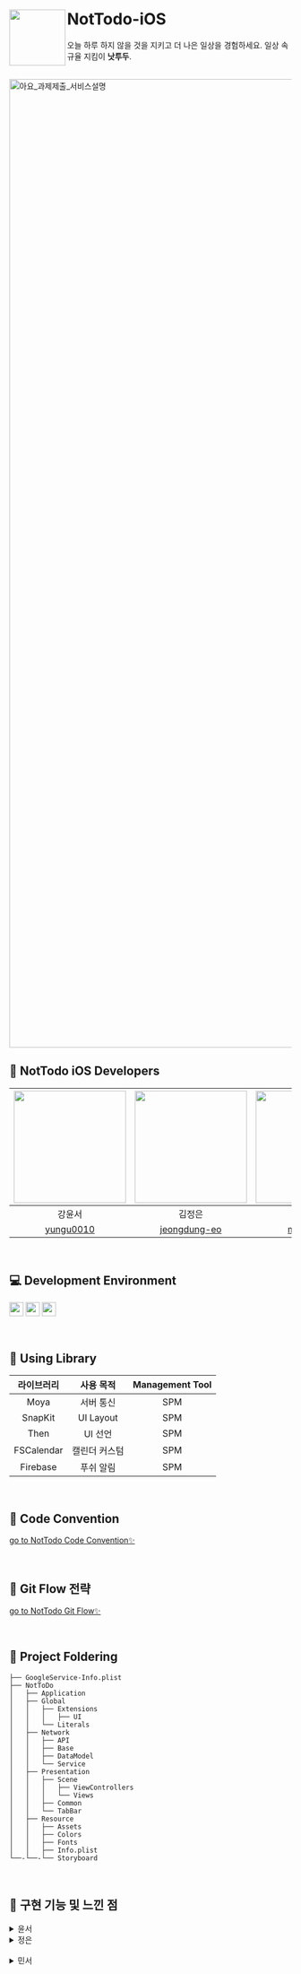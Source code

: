 # NotTodo-iOS <img src="https://user-images.githubusercontent.com/65678579/210546300-261c69ca-aa3a-406f-8fee-517c1f12e5c2.png" align=left width=100>
오늘 하루 하지 않을 것을 지키고 더 나은 일상을 경험하세요.
일상 속 규율 지킴이 **낫투두**.

<br>
<img width="1728" alt="아요_과제제출_서비스설명" src="https://user-images.githubusercontent.com/65678579/210533936-ead66a1a-910c-44f6-bb7b-8f94e130332d.png">


## 🫶 NotTodo iOS Developers

<img src="https://user-images.githubusercontent.com/65678579/210243739-e84cf9aa-2315-41b4-be82-df9d3e4cc614.png" width="200"> | <img src="https://user-images.githubusercontent.com/65678579/210243666-cc9c31b1-9b71-4bd4-a260-2a8a30b33550.png" width="200"> | <img src="https://user-images.githubusercontent.com/65678579/210243841-5cb7b6af-4f9d-4e5b-b37c-9034b367923b.png" width="200"> |
:---------:|:----------:|:---------:
강윤서 | 김정은 | 김민서 |
[yungu0010](https://github.com/yungu0010) | [jeongdung-eo](https://github.com/jeongdung-eo) | [minseo205](https://github.com/minseo205) |
<br>

## 💻 Development Environment

<img src ="https://img.shields.io/badge/Swift-5.5-orange?logo=swift" height="25"> <img src ="https://img.shields.io/badge/Xcode-14.2-blue?logo=xcode" height="25"> <img src ="https://img.shields.io/badge/iOS-15.0-white.svg" height="25">

<br>

## 📖 Using Library

라이브러리 | 사용 목적 | Management Tool
:---------:|:----------:|:---------:
Moya | 서버 통신 | SPM
SnapKit | UI Layout | SPM
Then | UI 선언 | SPM
FSCalendar | 캘린더 커스텀 | SPM
Firebase | 푸쉬 알림 | SPM

<br>

## 📌 Code Convention  
[go to NotTodo Code Convention✨](https://github.com/DO-NOTTO-DO/NotToDo-iOS/wiki/%E2%98%81%EF%B8%8F-Code-Convention)

<br>

## 📌 Git Flow 전략  
[go to NotTodo Git Flow✨](https://github.com/DO-NOTTO-DO/NotToDo-iOS/wiki/%F0%9F%8D%80-Git-Flow)

<br>

## 📌 Project Foldering 
```
├── GoogleService-Info.plist
├── NotToDo
│   ├── Application
│   ├── Global
│   │   ├── Extensions
│   │   │   ├── UI
│   │   └── Literals
│   ├── Network
│   │   ├── API
│   │   ├── Base
│   │   ├── DataModel
│   │   └── Service
│   ├── Presentation
│   │   ├── Scene
│   │   │   ├── ViewControllers
│   │   │   └── Views
│   │   ├── Common
│   │   └── TabBar
│   ├── Resource
│   │   ├── Assets
│   │   ├── Colors
│   │   ├── Fonts
│   │   ├── Info.plist
└──-└──-└── Storyboard
```
<br>

## 📌 구현 기능 및 느낀 점
<details>
<summary>윤서</summary>
<div markdown="1">

### 맡은 기능 및 뷰 

**초기세팅 및 탭 바 구현**: 탭 바 모양이 직선으로 깎여 있고 탭 사이 간격이 시스템 탭바와 달라 UIBezierPath와 함수를 구현하여 탭 바 커스텀을 진행했습니다.

**홈 뷰**: 컬렉션 뷰와 FSCalendar를 사용하여 뷰를 구현했습니다. dateFormatter로 현재 달력의 년, 월 정보를 전달하고 홈 뷰, 바텀 시트 뷰, 툴팁 간 데이터 전달을 구현했습니다.

**내 정보 뷰**: 로그인, 비로그인 상태로 enum에 따라 뷰를 재사용 했습니다. 앱잼 내에서는 토큰 값을 서버에서 받아와 실제 로그인 기능은 구현하지 않았습니다.

**온보딩 뷰**: 온보딩 뷰를 구현하였습니다. 홈 뷰로 넘어갈 때 RootViewController를 탭 바로 달아주었습니다.

**바텀 시트 및 재사용 컴포넌트**: 달력 바텀 시트와 디자인 시스템 버튼을 구현하였습니다. enum으로 재사용 가능하도록 처리했습니다.

### 어려웠던 부분과 극복 방안

홈 뷰 디자인:

홈 뷰 디자인을 구현하는 것이 가장 어려웠습니다. 처음에는 GUI와 그대로 구현하는 거만 생각하고 중첩이 3번 되는 구조로 뷰를 짰는데, 서버통신과 데이터 전달 과정에서 복잡함을 깨달았습니다. 아래 순서대로 뷰 구조를 뒤집었습니다.

1. 첫 번째 구조

![Untitled](https://s3-us-west-2.amazonaws.com/secure.notion-static.com/eeca49ce-6c0d-44f8-ad25-7905643e0af0/Untitled.png)

1. 두 번째 구조
    
    ![Untitled](https://s3-us-west-2.amazonaws.com/secure.notion-static.com/2b6bfe63-efb4-46fe-922d-f6a737f67ded/Untitled.png)
    
2. 세 번째 구조
    
    달력을 cell 0
    
    달력 위에 그래픽과 동기부여 메세지 부분을 section header
    
    낫투두 체크박스와 행동까지 모두 하나의 cell로
    
    즉 cell0을 제외하고 모두 같은 cell 사용
    

세 번째 방법이 중첩구조가 없어 데이터 전달과정에서 앞의 두 구조보다 훨씬 쉽게 서버통신을 할 수 있었습니다.

툴팁 띄우기

툴팁을 체크 박스 위치를 기준으로 잡는 것이 어려웠습니다. 셀에 있는 체크 박스를 기준으로 툴팁 컴포넌트의 위치를 잡아주고 clipsToBounds를 통해 셀 영역을 벗어나도 툴팁이 뜨도록 구현했습니다. 그리고 툴팁 컴포넌트 밖을 누르면 dismiss를 하도록 코드를 작성했는데, 셀 영역에 종속된 컴포넌트이기 때문에 셀 밖을 클릭하면 dismiss가 실행되지 않았습니다. 또한 툴팁이 떠 있는 상태에서 다른 체크박스를 클릭하게 되면 기존에 있었던 툴팁이 사라지지 않고 새로운 여러 개의 툴팁이 뜨는 문제가 발생했습니다.

따라서 배경이 clear이고 툴팁 하나를 가지고 있는 뷰 컨트롤러를 만들어서 체크 박스를 클릭 했을 때 crossDisolve 속성으로 present되도록 구현했습니다. 이때 present될 때 마다 셀의 체크박스를 기준으로 layout을 remake 해주었습니다. 스크롤 될 때 역시 제대로 된 cell 위치를 가져오기 위해 수식을 계산하는 과정에서 scrollView의 contentOffSet 개념에 대해 새로 공부하게 되었습니다.

![Untitled](https://s3-us-west-2.amazonaws.com/secure.notion-static.com/938c866c-0165-49dc-a1b0-7e2587712902/Untitled.png)

</br>

</div>
</details>

<details>
<summary>정은</summary>
<div markdown="1">

### 추천뷰
추천뷰 카테고리는 collectionview로 구현하고 custom tabBar Collectionview아래에 collectionview를 하나 더 깔았습니다. 그리고 그 컬렉션 뷰 cell안에 nested collectionView를 만들어서 각 카테고리에 맞게 데이터가 들어오도록 했습니다. diffable dataSource와 compositional Layout을 사용하여 구현하였는데, 중첩뷰같은 경우 데이터 바인딩하는 부분과 데이터를 다른 뷰로 전달하는 과정에서 데이터가 제대로 넘어오지 않는 이슈가 발생하게 되었습니다. diffable의 경우 마지막에 생성한 nestedcell이 먼저 호출이 되어 화면에 나타나지 않는 것임을 알고, 데이터를 불러오는 부분을 따로 빼줘서 함수로 처리하였습니다.

성취뷰: 전체를 scroll뷰로 깔고, 그 위에 FSCalendar를 UIView로 빼서 구현하고, 그 아래에 segmented controller를 사용해서 각 버튼을 눌렀을 때, 뷰가 전환될 수 있도록 구현했습니다. 

### 어려웠던 부분과 극복 방안

**ViewController에서 최대한 View를 따로 빼서 코드를 작성했습니다. 이 과정에 있어서 컬렉션 뷰와 테이블 뷰도 따로  빼서 작성해 주다 보니 데이터 전달 과정에서 에러가 발생했습니다. ViewController - View - TableView로 구조를 짜다 보니 계층이 깊어졌고, View 안에 있는 테이블 뷰의 버튼을 누를 때마다 이미지가 달라져야 하는데 원하는 부분의 이미지가 변하는 것이 아니라 랜덤하게  이미지가 변하는 것을 확인했습니다. 이는 데이터가 reload될 때마다 재사용하는 cell이나 view를 제대로 초기화시켜 주지 않아서 발생하는 문제라는 것을 알게 되었습니다. 이중 계층 구조를 갖기 때문에 하위계층에서 상위계층으로 데이터를 전달하기 위해 closure를 선언하여 해당 버튼이 눌렸을 때 closure의 값이 view에 전달되도록 선언해 두었습니다. 또한, 해당 View에서 cell을 선언한 부분에 closure의 값을 받아서 버튼을 toggle 시키고, data를 reload 시켜 주었더니 랜덤하게 바뀌던 값이 제대로 작동하는 것을 확인하였습니다.**

</div>
</details>

</br>

<details>
<summary>민서</summary>
<div markdown="1">

### 맡은 기능 및 뷰

낫투두를 생성하는 플로우를 맡았습니다. 생성 플로우는 추가하기 메인 뷰, 검색 기록 뷰, 상황 추가 뷰, 추천 뷰로 구성됩니다.

메인 뷰: 스크롤 뷰에 컴포넌트를 올려서 구현했습니다. UI가 동일한 부분은 생성자에 인자를 넘겨주는 식으로 재사용했습니다. + 버튼을 눌러 실천 행동을 추가할 때 뜨는 셀은 컬렉션 뷰를 사용했습니다. 모든 조건을 충족했을 때만 추가하기 버튼이 활성화 되도록 구현했습니다.

검색 기록 뷰: 컬렉션 뷰를 사용했습니다. 기록을 눌렀을 때 텍스트 필드에 해당 텍스트가 뜨도록 구현했습니다. 입력 완료 후 메인 뷰로 돌아가면 텍스트 필드에 해당 텍스트가 유지됩니다.

상황 추가 뷰: 컬렉션 뷰를 사용했습니다. 셀을 눌렀을 때 텍스트 필드에 해당 텍스트가 뜨도록 구현했습니다. 텍스트 필드에 입력한 글자 수가 계산되어 하단 라벨에 나타납니다. 입력 완료 후 메인 뷰로 돌아가면 ‘입력하기’가 해당 텍스트로 변경됩니다.

추천 뷰: 갓정은 언니가 구현했습니다. 셀을 눌렀을 때 해당 텍스트가 메인 뷰의 실천 행동 셀에 추가됩니다.

### 어려웠던 부분과 극복 방안

초반에 뷰 스케치를 꼼꼼하게 하지 않아 뷰를 갈아 엎는 경우가 있었습니다. 메인 뷰를 처음에 테이블 뷰로 구현했는데, 그 안에 컬렉션 뷰를 활용한 셀을 넣고, 동적으로 높이를 할당하는 데에 어려움을 겪고 테이블 뷰를 포기했습니다. 테이블 뷰에 대한 공부는 되었지만 시간이 많지 않은 부분에서 뷰를 엎은 점이 아쉬웠습니다. 때문에 검색 기록 뷰, 상황 추가 뷰를 구현할 때 뷰 스케치를 다시 하여 이와 같은 상황의 재발을 방지했습니다.

</div>
</details>
